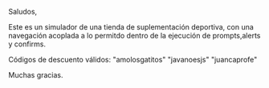 Saludos,

Este es un simulador de una tienda de suplementación deportiva, con una navegación acoplada a lo permitdo dentro de la ejecución de prompts,alerts y confirms.

Códigos de descuento válidos:
"amolosgatitos"
"javanoesjs"
"juancaprofe"

Muchas gracias.
